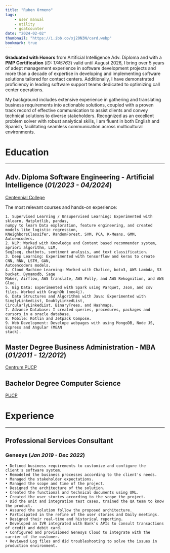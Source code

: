```yaml
---
title: "Ruben Ormeno"
tags:
    - user manual
    - utility
    - goatcounter
date: "2024-02-02"
thumbnail: "https://i.ibb.co/xj20N3N/card.webp"
bookmark: true
---
```




**Graduated with Honors** from Artificial Intelligence Adv. Diploma and with a **PMP Certification** (*ID: 1745763*) valid until August 2026, I bring over 5 years of adept management experience in software development projects and more than a decade of expertise in developing and implementing software solutions tailored for contact centers. Additionally, I have demonstrated proficiency in leading software support teams dedicated to optimizing call center operations. 

My background includes extensive experience in gathering and translating business requirements
into actionable solutions, coupled with a proven track record of effective communication to assist clients and convey technical solutions to diverse stakeholders. Recognized as an excellent problem solver with robust analytical skills, I am fluent in both English and Spanish, facilitating seamless communication across multicultural environments.

# Education
---

## Adv. Diploma Software Engineering - Artificial Intelligence (*01/2023 - 04/2024*)

[Centennial College](https://www.centennialcollege.ca/programs-courses/full-time/artificial-intelligence-fast-track)

The most relevant courses and hands-on experience:
```
1. Supervised Learning / Unsupervised Learning: Experimented with sklearn, Matplotlib, pandas,
numpy to learn Data exploration, feature engineering, and created models like logistic regression,
KNeighborsClassifer, RandomForest, SVM, PCA, K-Means, GMM, Autoencoders.
2. NLP: Worked with Knowledge and Content based recommender system, apriori algorithm, LLM,
Seq2seq, chatbots, sentiment analysis, and text classification.
3. Deep Learning: Experimented with tensorflow and keras to create CNN, RNN, LSTM, GAN,
Autoencoders models.
4. Cloud Machine Learning: Worked with Chalice, boto3, AWS Lambda, S3 bucket, Dynamodb, Sage
Maker, Airflow, AWS translate, AWS Polly, and AWS Rekognition, and AWS Glue.
5. Big Data: Experimented with Spark using Parquet, Json, and csv files. Worked with GraphDb (neo4j).
6. Data Structures and Algorithms with Java: Experimented with SinglyLinkedList, DoublyLinkedList,
CircularlyLinkedList, BinaryTrees, and Hashmaps.
7. Advance Database: I created queries, procedures, packages and cursors in a oracle database.
8. Mobile: Kotlin and Jetpack Compose.
9. Web Development: Develope webpages with using MongoDB, Node JS, Express and Angular (MEAN
stack).
```

## Master Degree Business Administration - MBA (*01/2011 - 12/2012*)

[Centrum PUCP](https://centrum.pucp.edu.pe/programas/mba/mba-centrum/)


## Bachelor Degree Computer Science

[PUCP](https://facultad-ciencias-ingenieria.pucp.edu.pe/carreras/ingenieria-informatica/sobre-la-carrera/)

# Experience
---

## Professional Services Consultant
### Genesys (*Jan 2019 - Dec 2022*)
```
• Defined business requirements to customize and configure the client's software system.
• Remodeled the business processes according to the client's needs.
• Managed the stakeholder expectations.
• Managed the scope and time of the project.
• Designed the architecture of the solution.
• Created the functional and technical documents using UML.
• Created the user stories according to the scope the project.
• Did the unit and integration test cases, trained the QA team to know the product.
• Assured the solution follow the proposed architecture.
• Participated in the refine of the user stories and Daily meetings.
• Designed their real-time and historical reporting.
• Developed an IVR integrated with Bank’s APIs to consult transactions of credit and debit card.
• Configured and provisioned Genesys Cloud to integrate with the carrier of the customer.
• Reviewed Log files and did troubleshooting to solve the issues in production environment.

```


